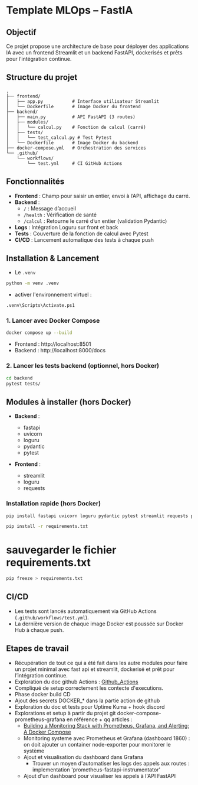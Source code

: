 # Template MLOps – FastIA

## Objectif
Ce projet propose une architecture de base pour déployer des applications IA avec un frontend Streamlit et un backend FastAPI, dockerisés et prêts pour l’intégration continue.

## Structure du projet

```
.
├── frontend/
│   ├── app.py           # Interface utilisateur Streamlit
│   └── Dockerfile       # Image Docker du frontend
├── backend/
│   ├── main.py          # API FastAPI (3 routes)
│   ├── modules/
│   │   └── calcul.py    # Fonction de calcul (carré)
│   ├── tests/
│   │   └── test_calcul.py # Test Pytest
│   └── Dockerfile       # Image Docker du backend
├── docker-compose.yml   # Orchestration des services
└── .github/
    └── workflows/
        └── test.yml     # CI GitHub Actions
```

## Fonctionnalités
- **Frontend** : Champ pour saisir un entier, envoi à l’API, affichage du carré.
- **Backend** :
  - `/` : Message d’accueil
  - `/health` : Vérification de santé
  - `/calcul` : Retourne le carré d’un entier (validation Pydantic)
- **Logs** : Intégration Loguru sur front et back
- **Tests** : Couverture de la fonction de calcul avec Pytest
- **CI/CD** : Lancement automatique des tests à chaque push


## Installation & Lancement
- Le `.venv` 
```bash
python -m venv .venv
```
- activer l'environnement virtuel :
```bash
.venv\Scripts\Activate.ps1
```

### 1. Lancer avec Docker Compose
```bash
docker compose up --build
```
- Frontend : http://localhost:8501
- Backend : http://localhost:8000/docs

### 2. Lancer les tests backend (optionnel, hors Docker)
```bash
cd backend
pytest tests/
```

## Modules à installer (hors Docker)

- **Backend** :
  - fastapi
  - uvicorn
  - loguru
  - pydantic
  - pytest

- **Frontend** :
  - streamlit
  - loguru
  - requests

### Installation rapide (hors Docker)
```bash
pip install fastapi uvicorn loguru pydantic pytest streamlit requests prometheus-client python-multipart psutil
```
```bash
pip install -r requirements.txt
```
# sauvegarder le fichier requirements.txt
```bash
pip freeze > requirements.txt
```


## CI/CD
- Les tests sont lancés automatiquement via GitHub Actions (`.github/workflows/test.yml`).
- La dernière version de chaque image Docker est poussée sur Docker Hub à chaque push.



## Etapes de travail
- Récupération de tout ce qui a été fait dans les autre modules pour faire un projet minimal avec fast api et streamlit, dockerisé et prêt pour l’intégration continue.
- Exploration du doc github Actions : [Github_Actions](https://docs.google.com/document/d/1EgYEtMalAhMkZm5m78RHs62w6ngZxsqZOKuqMbj2E8c/edit?tab=t.0)
- Compliqué de setup correctement les contecte d'executions.
- Phase docker build CD
- Ajout des secrets DOCKER_* dans la partie action de github
- Exploration du doc et tests pour Uptime Kuma + hook discord
- Explorations et setup à partir du projet git docker-compose-prometheus-grafana en référence + qq articles :
  - [Building a Monitoring Stack with Prometheus, Grafana, and Alerting: A Docker Compose](https://medium.com/@ravipatel.it/building-a-monitoring-stack-with-prometheus-grafana-and-alerting-a-docker-compose-ef78127e4a19)
  - Monitoring systeme avec Prometheus et Grafana (dashboard 1860) : on doit ajouter un container node-exporter pour monitorer le système
  - Ajout et visualisation du dashboard dans Grafana
    - Trouver un moyen d'automatiser les logs des appels aux routes : implementation 'prometheus-fastapi-instrumentator'
  - Ajout d'un dashboard pour visualiser les appels à l'API FastAPI

